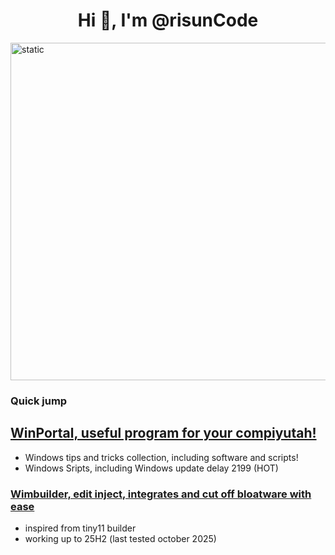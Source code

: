 <h1 align="center">Hi 👋, I'm @risunCode</h1>  
<img width="960" height="540" alt="static" src="https://github.com/user-attachments/assets/46dff46e-e77e-4460-a64d-a18adf15efed" />

### Quick jump 
## [WinPortal, useful program for your compiyutah!](https://github.com/risunCode/WinPortal)
- Windows tips and tricks collection, including software and scripts!
- Windows Sripts, including Windows update delay 2199 (HOT) 


### [Wimbuilder, edit inject, integrates and cut off bloatware with ease](https://github.com/risunCode/WimBuilder)
- inspired from tiny11 builder
- working up to 25H2 (last tested october 2025)

<!-- << wtf is docsify, github readme is alr the docs 🗿>> -->
